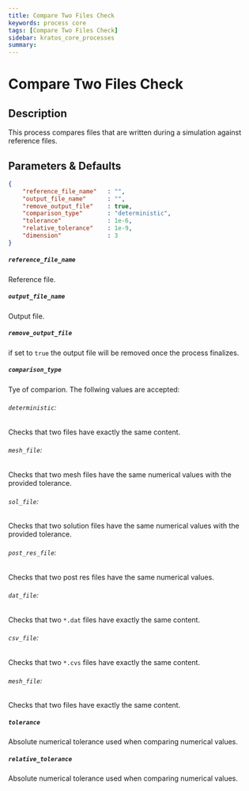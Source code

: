 ```yaml
---
title: Compare Two Files Check
keywords: process core
tags: [Compare Two Files Check]
sidebar: kratos_core_processes
summary: 
---
```


# Compare Two Files Check

## Description

This process compares files that are written during a simulation against reference files.

## Parameters & Defaults

```json
{
    "reference_file_name"   : "",
    "output_file_name"      : "",
    "remove_output_file"    : true,
    "comparison_type"       : "deterministic",
    "tolerance"             : 1e-6,
    "relative_tolerance"    : 1e-9,
    "dimension"             : 3
}
```

##### `reference_file_name` 
Reference file.

##### `output_file_name` 
Output file.

##### `remove_output_file` 
if set to `true` the output file will be removed once the process finalizes.

##### `comparison_type` 
Tye of comparion. The follwing values are accepted:

###### `deterministic`:
Checks that two files have exactly the same content.

###### `mesh_file`:
Checks that two mesh files have the same numerical values with the provided tolerance.

###### `sol_file`:
Checks that two solution files have the same numerical values with the provided tolerance.

###### `post_res_file`:
Checks that two post res files have the same numerical values.

###### `dat_file`:
Checks that two `*.dat` files have exactly the same content.

###### `csv_file`:
Checks that two `*.cvs` files have exactly the same content.

###### `mesh_file`:
Checks that two files have exactly the same content.

##### `tolerance` 
Absolute numerical tolerance used when comparing numerical values.

##### `relative_tolerance` 
Absolute numerical tolerance used when comparing numerical values.
